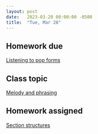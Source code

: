 ```yaml
---
layout: post
date:   2023-03-28 00:00:00 -0500
title:  "Tue, Mar 28"
---
```


## Homework due

[Listening to pop forms](https://gmuedu-my.sharepoint.com/:b:/g/personal/mlavengo_gmu_edu/EQ7q-ebuWKVCtHRMhwdqdiwBVkx3F3p-KUvtuG-v9dCVQQ?e=2Vbxuv)

## Class topic

[Melody and phrasing](https://viva.pressbooks.pub/openmusictheory/chapter/melody-and-phrasing/)

## Homework assigned

[Section structures](https://viva.pressbooks.pub/openmusictheory/chapter/melody-and-phrasing/#assignments)

